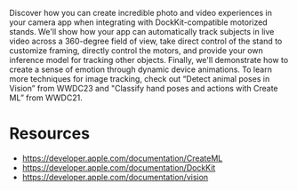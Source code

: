 Discover how you can create incredible photo and video experiences in your camera app when integrating with DockKit-compatible motorized stands. We'll show how your app can automatically track subjects in live video across a 360-degree field of view, take direct control of the stand to customize framing, directly control the motors, and provide your own inference model for tracking other objects. Finally, we'll demonstrate how to create a sense of emotion through dynamic device animations. To learn more techniques for image tracking, check out “Detect animal poses in Vision” from WWDC23 and "Classify hand poses and actions with Create ML” from WWDC21.

# Resources
* https://developer.apple.com/documentation/CreateML
* https://developer.apple.com/documentation/DockKit
* https://developer.apple.com/documentation/vision
